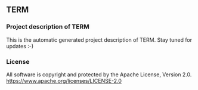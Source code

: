 ## TERM

### Project description of TERM

This is the automatic generated project description of TERM. Stay tuned for updates :-)

### License

All software is copyright and protected by the Apache License, Version 2.0.
https://www.apache.org/licenses/LICENSE-2.0
